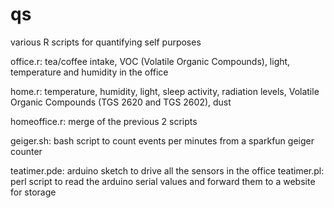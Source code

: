 qs
===

various R scripts for quantifying self purposes

office.r: tea/coffee intake, VOC (Volatile Organic Compounds), light, temperature and humidity in the office

home.r: temperature, humidity, light, sleep activity, radiation levels, Volatile Organic Compounds (TGS 2620 and TGS 2602), dust

homeoffice.r: merge of the previous 2 scripts


geiger.sh: bash script to count events per minutes from a sparkfun geiger counter

teatimer.pde: arduino sketch to drive all the sensors in the office
teatimer.pl: perl script to read the arduino serial values and forward them to a website for storage